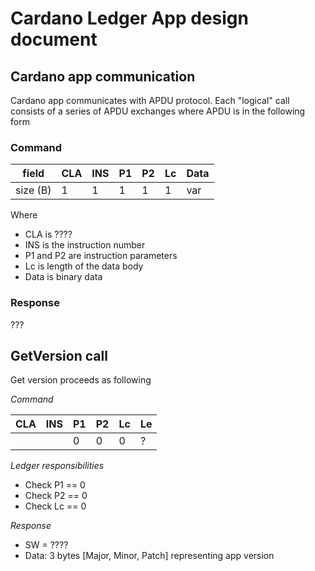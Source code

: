 # Cardano Ledger App design document


## Cardano app communication
Cardano app communicates with APDU protocol.
Each "logical" call consists of a series of APDU exchanges where APDU is in the following form

### Command


|field   |CLA|INS|P1 |P2 |Lc |Data|
|--------|---|---|---|---|---|----|
|size (B)| 1 | 1 | 1 | 1 | 1 |var |


Where
- CLA is ????
- INS is the instruction number
- P1 and P2 are instruction parameters
- Lc is length of the data body
- Data is binary data


### Response

???



## GetVersion call

Get version proceeds as following

*Command*

|CLA|INS| P1 | P2 | Lc | Le|
|---|---|----|----|----|---|
|   |   |  0 |  0 | 0  | ? |

*Ledger responsibilities*
- Check P1 == 0
- Check P2 == 0
- Check Lc == 0

*Response*

- SW = ????
- Data: 3 bytes [Major, Minor, Patch] representing app version
